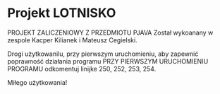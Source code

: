 # Projekt LOTNISKO

PROJEKT ZALICZENIOWY Z PRZEDMIOTU PJAVA
Został wykoanany w  zespole Kacper Kilianek i Mateusz Cegielski. 

Drogi użytkowanilu, przy pierwszym uruchomieniu, aby zapewnić poprawność działania programu PRZY PIERWSZYM URUCHOMIENIU PROGRAMU odkomentuj linijke 250, 252, 253, 254. 

Miłego użytkowania! 
